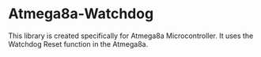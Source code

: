 # Atmega8a-Watchdog

This library is created specifically for Atmega8a Microcontroller.
It uses the Watchdog Reset function in the Atmega8a.

